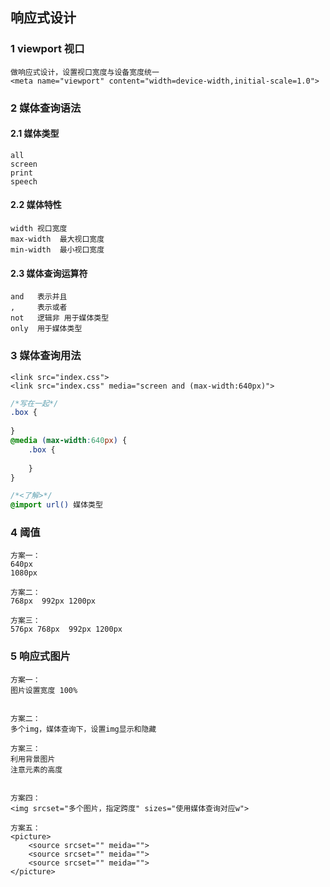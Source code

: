 

## 响应式设计

### 1 viewport 视口

```
做响应式设计，设置视口宽度与设备宽度统一
<meta name="viewport" content="width=device-width,initial-scale=1.0">
```



### 2 媒体查询语法

#### 2.1 媒体类型

```
all
screen
print
speech
```

#### 2.2 媒体特性

```
width 视口宽度
max-width  最大视口宽度
min-width  最小视口宽度
```

#### 2.3 媒体查询运算符

```
and   表示并且
,     表示或者
not   逻辑非 用于媒体类型
only  用于媒体类型
```

### 3 媒体查询用法

```
<link src="index.css">
<link src="index.css" media="screen and (max-width:640px)">
```

```css
/*写在一起*/
.box {
    
}
@media (max-width:640px) {
    .box {
        
    }
}
```

```css
/*<了解>*/
@import url() 媒体类型
```

### 4 阈值

```
方案一：
640px
1080px

方案二：
768px  992px 1200px

方案三：
576px 768px  992px 1200px

```



### 5 响应式图片

```
方案一：
图片设置宽度 100%


方案二：
多个img，媒体查询下，设置img显示和隐藏

方案三：
利用背景图片
注意元素的高度


方案四：
<img srcset="多个图片，指定跨度" sizes="使用媒体查询对应w">

方案五：
<picture>
	<source srcset="" meida="">
	<source srcset="" meida="">
	<source srcset="" meida="">
</picture>

```

